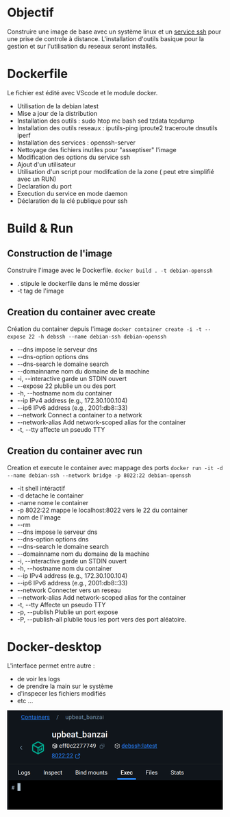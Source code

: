 # Objectif

Construire une image de base avec un système linux et un <ins>service ssh</ins> pour une prise de controle à distance.
L'installation d'outils basique pour la gestion et sur l'utilisation du reseaux seront installés.

# Dockerfile
Le fichier est édité avec VScode et le module docker.
* Utilisation de la debian latest
* Mise a jour de la distribution
* Installation des outils : sudo htop mc bash sed tzdata tcpdump
* Installation des outils reseaux : iputils-ping iproute2 traceroute dnsutils iperf
* Installation des services : openssh-server
* Nettoyage des fichiers inutiles pour "asseptiser" l'image
* Modification des options du service ssh
* Ajout d'un utilisateur
* Utilisation d'un script pour modifcation de la zone ( peut etre simplifié avec un RUN)
* Declaration du port
* Execution du service en mode daemon
* Déclaration de la clé publique pour ssh

# Build & Run
## Construction de l'image
Construire l'image avec le Dockerfile.
`docker build . -t debian-openssh`
* . stipule le dockerfile dans le même dossier
* -t tag de l'image

## Creation du container avec create
Création du container depuis l'image
`docker container create -i -t --expose 22 -h debssh --name debian-ssh debian-openssh `
* --dns		impose le serveur dns
* --dns-option		options dns
* --dns-search		le domaine search
* --domainname		nom du domaine de la machine
* -i, --interactive		garde un STDIN ouvert
* --expose	22	plublie un ou des port
* -h, --hostname		nom du container
* --ip		IPv4 address (e.g., 172.30.100.104)
* --ip6		IPv6 address (e.g., 2001:db8::33)
* --network		Connect a container to a network
* --network-alias		Add network-scoped alias for the container
* -t, --tty		affecte un pseudo TTY

## Creation du container avec run
Creation et execute le container avec mappage des ports
`docker run -it -d --name debian-ssh --network bridge -p 8022:22 debian-openssh`
* -it shell intéractif
* -d detache le container
* -name nome le container
* -p 8022:22  mappe le localhost:8022 vers le 22 du container
* nom de l'image
* --rm
* --dns		impose le serveur dns
* --dns-option		options dns
* --dns-search		le domaine search
* --domainname		nom du domaine de la machine
* -i, --interactive		garde un STDIN ouvert
* -h, --hostname		nom du container
* --ip		IPv4 address (e.g., 172.30.100.104)
* --ip6		IPv6 address (e.g., 2001:db8::33)
* --network		Connecter vers un reseau
* --network-alias		Add network-scoped alias for the container
* -t, --tty		Affecte un pseudo TTY
* -p, --publish	Plublie un port expose
* -P, --publish-all	plublie tous les port vers des port aléatoire.

# Docker-desktop
L'interface permet entre autre :
* de voir les logs
* de prendre la main sur le système
* d'inspecer les fichiers modifiés
* etc ...
  
![Docker-desktop](https://github.com/teon85/dockerise/blob/main/docker-desktop.png)
